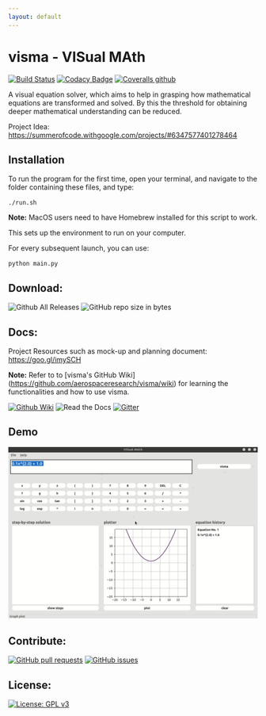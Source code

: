 ```yaml
---
layout: default
---
```


# **visma** - VISual MAth

[![Build Status](https://img.shields.io/travis/8hantanu/visma.svg?style=for-the-badge)](https://travis-ci.org/8hantanu/visma)
[![Codacy Badge](https://img.shields.io/codacy/grade/d8523777601e464ca7ede4ad85892c34.svg?style=for-the-badge)](https://www.codacy.com/app/8hantanu/visma?utm_source=github.com&amp;utm_medium=referral&amp;utm_content=8hantanu/visma&amp;utm_campaign=Badge_Grade)
[![Coveralls github](https://img.shields.io/coveralls/github/8hantanu/visma.svg?style=for-the-badge)](https://coveralls.io/github/8hantanu/visma)

A visual equation solver, which aims to help in grasping how mathematical equations are transformed and solved. By this the threshold for obtaining deeper mathematical understanding can be reduced.

Project Idea: https://summerofcode.withgoogle.com/projects/#6347577401278464


## Installation
To run the program for the first time, open your terminal, and navigate to the folder containing these files, and type:

```
./run.sh
```

**Note:** MacOS users need to have Homebrew installed for this script to work.

This sets up the environment to run on your computer.

For every subsequent launch, you can use:

```
python main.py
```


## Download:
![Github All Releases](https://img.shields.io/github/downloads/8hantanu/visma/total.svg?style=for-the-badge)
![GitHub repo size in bytes](https://img.shields.io/github/repo-size/8hantanu/visma.svg?style=for-the-badge)


## Docs:
Project Resources such as mock-up and planning document: https://goo.gl/imySCH

**Note:** Refer to to [visma's GitHub Wiki]
(https://github.com/aerospaceresearch/visma/wiki) for learning the functionalities and how to use visma.

[![Github Wiki](https://img.shields.io/badge/wiki-visma-pink.svg?style=for-the-badge)](https://github.com/aerospaceresearch/visma/wiki)
![Read the Docs](https://img.shields.io/readthedocs/visma.svg?style=for-the-badge)
[![Gitter](https://img.shields.io/gitter/room/aerospaceresearch/visma.svg?style=for-the-badge)](https://gitter.im/aerospaceresearch/visma)


## Demo

![visma](/assets/demo.gif)


## Contribute:
[![GitHub pull requests](https://img.shields.io/github/issues-pr/aerospaceresearch/visma.svg?style=for-the-badge)](https://github.com/aerospaceresearch/visma/pulls)
[![GitHub issues](https://img.shields.io/github/issues/aerospaceresearch/visma.svg?style=for-the-badge)](https://github.com/aerospaceresearch/visma/issues)

## License:
[![License: GPL v3](https://img.shields.io/github/license/aerospaceresearch/visma.svg?style=for-the-badge)](https://github.com/aerospaceresearch/visma/blob/master/LICENSE)
